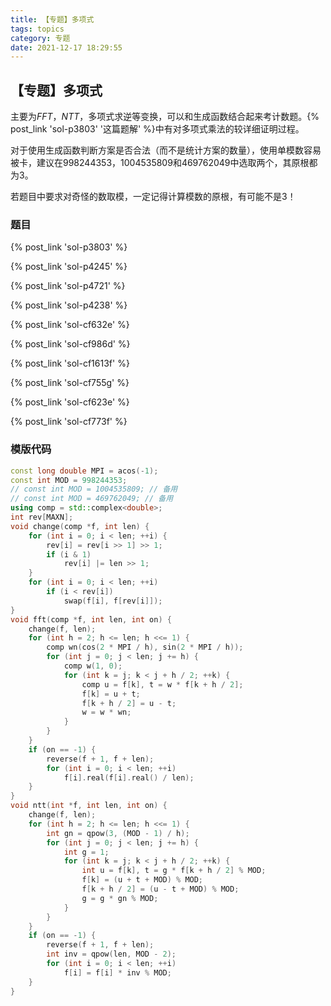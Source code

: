 ```yaml
---
title: 【专题】多项式
tags: topics
category: 专题
date: 2021-12-17 18:29:55
---
```


## 【专题】多项式

主要为$FFT$，$NTT$，多项式求逆等变换，可以和生成函数结合起来考计数题。{% post_link 'sol-p3803' '这篇题解' %}中有对多项式乘法的较详细证明过程。

对于使用生成函数判断方案是否合法（而不是统计方案的数量），使用单模数容易被卡，建议在$998244353$，$1004535809$和$469762049$中选取两个，其原根都为$3$。

若题目中要求对奇怪的数取模，一定记得计算模数的原根，有可能不是$3$！

### 题目

{% post_link 'sol-p3803' %} </br>

{% post_link 'sol-p4245' %} </br>

{% post_link 'sol-p4721' %} </br>

{% post_link 'sol-p4238' %} </br>

{% post_link 'sol-cf632e' %} </br>

{% post_link 'sol-cf986d' %} </br>

{% post_link 'sol-cf1613f' %} </br>

{% post_link 'sol-cf755g' %} </br>

{% post_link 'sol-cf623e' %} </br>

{% post_link 'sol-cf773f' %}

### 模版代码
```cpp
const long double MPI = acos(-1);
const int MOD = 998244353;
// const int MOD = 1004535809; // 备用
// const int MOD = 469762049; // 备用
using comp = std::complex<double>;
int rev[MAXN];
void change(comp *f, int len) {
    for (int i = 0; i < len; ++i) {
        rev[i] = rev[i >> 1] >> 1;
        if (i & 1)
            rev[i] |= len >> 1;
    }
    for (int i = 0; i < len; ++i)
        if (i < rev[i])
            swap(f[i], f[rev[i]]);
}
void fft(comp *f, int len, int on) {
    change(f, len);
    for (int h = 2; h <= len; h <<= 1) {
        comp wn(cos(2 * MPI / h), sin(2 * MPI / h));
        for (int j = 0; j < len; j += h) {
            comp w(1, 0);
            for (int k = j; k < j + h / 2; ++k) {
                comp u = f[k], t = w * f[k + h / 2];
                f[k] = u + t;
                f[k + h / 2] = u - t;
                w = w * wn;
            }
        }
    }
    if (on == -1) {
        reverse(f + 1, f + len);
        for (int i = 0; i < len; ++i)
            f[i].real(f[i].real() / len);
    }
}
void ntt(int *f, int len, int on) {
    change(f, len);
    for (int h = 2; h <= len; h <<= 1) {
        int gn = qpow(3, (MOD - 1) / h);
        for (int j = 0; j < len; j += h) {
            int g = 1;
            for (int k = j; k < j + h / 2; ++k) {
                int u = f[k], t = g * f[k + h / 2] % MOD;
                f[k] = (u + t + MOD) % MOD;
                f[k + h / 2] = (u - t + MOD) % MOD;
                g = g * gn % MOD;
            }
        }
    }
    if (on == -1) {
        reverse(f + 1, f + len);
        int inv = qpow(len, MOD - 2);
        for (int i = 0; i < len; ++i)
            f[i] = f[i] * inv % MOD;
    }
}
```

